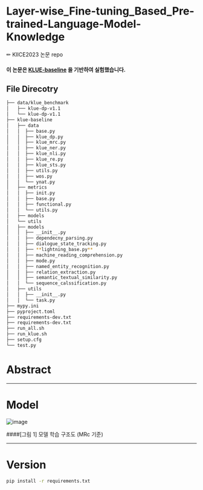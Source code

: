# Layer-wise_Fine-tuning_Based_Pre-trained-Language-Model-Knowledge
✏ KIICE2023 논문 repo

#### 이 논문은 [KLUE-baseline](https://github.com/KLUE-benchmark/KLUE-baseline) 을 기반하여 실험했습니다.

## File Direcotry
```bash
├── data/klue_benchmark
│   ├── klue-dp-v1.1
│   └── klue-dp-v1.1
├── klue-baseline
│   ├── data
│   │  ├── base.py
│   │  ├── klue_dp.py
│   │  ├── klue_mrc.py
│   │  ├── klue_ner.py
│   │  ├── klue_nli.py
│   │  ├── klue_re.py
│   │  ├── klue_sts.py
│   │  ├── utils.py
│   │  ├── wos.py
│   │  └── ynat.py
│   ├── metrics
│   │  ├── init.py
│   │  ├── base.py
│   │  ├── functional.py
│   │  └── utils.py
│   ├── models
│   └── utils
│   ├── models
│   │  ├── __init__.py
│   │  ├── dependecny_parsing.py
│   │  ├── dialogue_state_tracking.py
│   │  ├── **lightning_base.py**
│   │  ├── machine_reading_comprehension.py
│   │  ├── mode.py
│   │  ├── named_entity_recognition.py
│   │  ├── relation_extraction.py
│   │  ├── semantic_textual_similarity.py
│   │  └── sequence_calssification.py
│   ├── utils
│   │  ├── __init__.py
│   │  └── task.py
├── mypy.ini
├── pyproject.toml
├── requirements-dev.txt
├── requirements-dev.txt
├── run_all.sh
├── run_klue.sh
├── setup.cfg
└── test.py
``` 

# Abstract


---
# Model
![image](https://github.com/HyeLynnKIM/Layer-wise_Fine-tuning_Based_Pre-trained-Language-Model-Knowledge/assets/64192139/2ca5bc54-3755-4485-b0bf-37d180588b01)

####[그림 1] 모델 학습 구조도 (MRc 기준)

---
# Version
```bash
pip install -r requirements.txt
``` 
